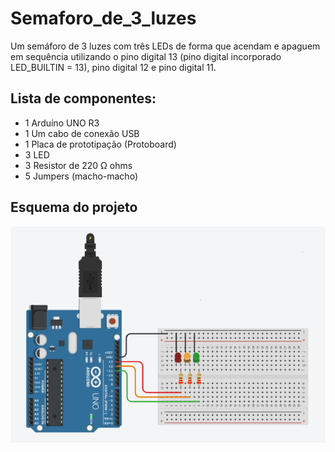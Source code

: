 # Semaforo_de_3_luzes
 Um semáforo de 3 luzes com três LEDs de forma que acendam e apaguem em sequência utilizando o pino digital 13 (pino digital incorporado LED_BUILTIN = 13), pino digital 12 e pino digital 11.  
 
## Lista de componentes:

- 1  Arduíno UNO R3
- 1  Um cabo de conexão USB
- 1  Placa de prototipação (Protoboard)
- 3  LED
- 3  Resistor de 220 Ω ohms
- 5 Jumpers (macho-macho)

## Esquema do projeto

![Esquema do projeto](semaforo_de_3_luzes.PNG)

